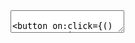 <script>
    let queryString = `
WITH X AS (
    SELECT f.from, f.to, f.departure_time, a.* FROM flight f
    INNER JOIN aircraft a on a.id = f.aircraft
)
SELECT COUNT(*) as flights, date_trunc('day', departure_time) as departure FROM X group by date_trunc('day', departure_time) order by 2 asc
`.trim()
    , tempQueryString = queryString + ""
</script>

<textarea bind:value={tempQueryString} class="px-2 py-1 bg-gray-100 border border-gray-900 w-full h-72 font-mono"/>

<button on:click={() => queryString = tempQueryString} class="px-2 py-1 bg-green-800 rounded text-white">Run Query</button>

```q
${queryString}
```

<LineChart data={q} x="departure" y="flights" title="Airports with most departing flights"/>

<DataTable data={q}/>